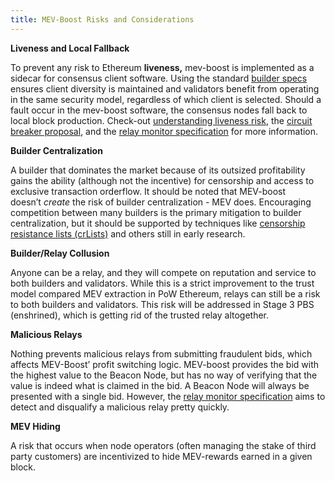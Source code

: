 ```yaml
---
title: MEV-Boost Risks and Considerations
---
```



**Liveness and Local Fallback**

To prevent any risk to Ethereum **liveness,** mev-boost is implemented as a sidecar for consensus client software. Using the standard [builder specs](https://github.com/ethereum/builder-specs) ensures client diversity is maintained and validators benefit from operating in the same security model, regardless of which client is selected. Should a fault occur in the mev-boost software, the consensus nodes fall back to local block production. Check-out [understanding liveness risk](https://writings.flashbots.net/understanding-mev-boost-liveness-risks), the [circuit breaker proposal](https://hackmd.io/@ralexstokes/BJn9N6Thc), and the [relay monitor specification](https://hackmd.io/@ralexstokes/SynPJN_pq) for more information.

**Builder Centralization**

A builder that dominates the market because of its outsized profitability gains the ability (although not the incentive) for censorship and access to exclusive transaction orderflow. It should be noted that MEV-boost doesn’t *create* the risk of builder centralization - MEV does. Encouraging competition between many builders is the primary mitigation to builder centralization, but it should be supported by techniques like [censorship resistance lists (crLists)](https://github.com/flashbots/mev-boost/issues/215) and others still in early research.

**Builder/Relay Collusion**

Anyone can be a relay, and they will compete on reputation and service to both builders and validators. While this is a strict improvement to the trust model compared MEV extraction in PoW Ethereum, relays can still be a risk to both builders and validators. This risk will be addressed in Stage 3 PBS (enshrined), which is getting rid of the trusted relay altogether.

**Malicious Relays**

Nothing prevents malicious relays from submitting fraudulent bids, which affects MEV-Boost’ profit switching logic. MEV-boost provides the bid with the highest value to the Beacon Node, but has no way of verifying that the value is indeed what is claimed in the bid. A Beacon Node will always be presented with a single bid. However, the [relay monitor specification](https://hackmd.io/@ralexstokes/SynPJN_pq)  aims to detect and disqualify a malicious relay pretty quickly.

**MEV Hiding**

A risk that occurs when node operators (often managing the stake of third party customers) are incentivized to hide MEV-rewards earned in a given block.
